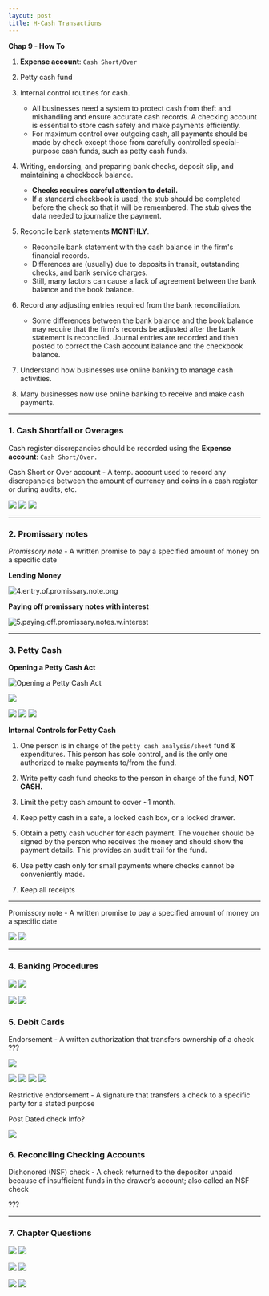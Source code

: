 ```yaml
---
layout: post
title: H-Cash Transactions
--- 
```


**Chap 9 - How To**

1. **Expense account**: `Cash Short/Over`
2. Petty cash fund

3. Internal control routines for cash.   
   - All businesses need a system to protect cash from theft and mishandling and ensure accurate cash records. A checking account is essential to store cash safely and make payments efficiently. 
   - For maximum control over outgoing cash, all payments should be made by check except those from carefully controlled special-purpose cash funds, such as petty cash funds.    

4. Writing, endorsing, and preparing bank checks, deposit slip, and maintaining a checkbook balance.    
   - **Checks requires careful attention to detail.** 
   - If a standard checkbook is used, the stub should be completed before the check so that it will be remembered. The stub gives the data needed to journalize the payment.   

5. Reconcile bank statements **MONTHLY**.   
   - Reconcile bank statement with the cash balance in the firm's financial records. 
   - Differences are (usually) due to deposits in transit, outstanding checks, and bank service charges.
   - Still, many factors can cause a lack of agreement between the bank balance and the book balance.   

6. Record any adjusting entries required from the bank reconciliation.   
   - Some differences between the bank balance and the book balance may require that the firm's records be adjusted after the bank statement is reconciled. Journal entries are recorded and then posted to correct the Cash account balance and the checkbook balance.   

7. Understand how businesses use online banking to manage cash activities.   

8. Many businesses now use online banking to receive and make cash payments.   

---


### 1. Cash Shortfall or Overages

 Cash register discrepancies should be recorded using the **Expense account**: `Cash Short/Over.`   

Cash Short or Over account - A temp. account used to record any discrepancies between the amount of currency and coins in a cash register or during audits, etc.

![](/assets/mc-graw-accounting-course/chap9.cash/1.cash.shortage.png)
![](/assets/mc-graw-accounting-course/chap9.cash/2.cash.overage.png)
![](/assets/mc-graw-accounting-course/chap9.cash/3.cash.acts.png)

---

### 2. Promissary notes


*Promissory note* - A written promise to pay a specified amount of money on a specific date   

**Lending Money**   

![4.entry.of.promissary.note.png](/assets/mc-graw-accounting-course/chap9.cash/4.entry.of.promissary.note.png)

**Paying off promissary notes with interest**   

![5.paying.off.promissary.notes.w.interest](/assets/mc-graw-accounting-course/chap9.cash/5.paying.off.promissary.notes.w.interest.png)

---

### 3. Petty Cash 


**Opening a Petty Cash Act**   

![Opening a Petty Cash Act](/assets/mc-graw-accounting-course/chap9.cash/7.seting.up.petty.cash.png)

![](/assets/mc-graw-accounting-course/chap9.cash/8.petty-cash-log.jpg)

![](/assets/mc-graw-accounting-course/chap9.cash/10.petty.cash.sheet.png)
![](/assets/mc-graw-accounting-course/chap9.cash/11.petty.cash.balance.sheet.png)
![](/assets/mc-graw-accounting-course/chap9.cash/12.replenish.petty.cash.png)

**Internal Controls for Petty Cash**   


1. One person is in charge of the `petty cash analysis/sheet` fund & expenditures.  This person has sole control, and is the only one authorized to make payments to/from the fund.   

2. Write petty cash fund checks to the person in charge of the fund, **NOT CASH.**   

3. Limit the petty cash amount to cover ~1 month.

4. Keep petty cash in a safe, a locked cash box, or a locked drawer.

5. Obtain a petty cash voucher for each payment. The voucher should be signed by the person who receives the money and should show the payment details. This provides an audit trail for the fund.

6. Use petty cash only for small payments where checks cannot be conveniently made.

7. Keep all receipts
   
---

Promissory note - A written promise to pay a specified amount of money on a specific date


![](/assets/mc-graw-accounting-course/chap9.cash/14.cash.controls.png)
![](/assets/mc-graw-accounting-course/chap9.cash/15.control.of.cash.png)

---

### 4. Banking Procedures

![](/assets/mc-graw-accounting-course/chap9.cash/18.check.stub.example.png)
![](/assets/mc-graw-accounting-course/chap9.cash/19.restrictive.endorsements.png)


![](/assets/mc-graw-accounting-course/chap9.cash/20.post.dated.chjecks.png)
![](/assets/mc-graw-accounting-course/chap9.cash/21.errors.in.reconcilation.png)


### 5. Debit Cards

Endorsement - A written authorization that transfers ownership of a check ???

![](/assets/mc-graw-accounting-course/chap9.cash/22.recon.png)


![](/assets/mc-graw-accounting-course/chap9.cash/22.recon.steps.1st.png)
![](/assets/mc-graw-accounting-course/chap9.cash/23.recon.steps.2nd.png)
![](/assets/mc-graw-accounting-course/chap9.cash/25.more.cash.controls.png)
![](/assets/mc-graw-accounting-course/chap9.cash/26.banking.internal.controls.png)



Restrictive endorsement - A signature that transfers a check to a specific party for a stated purpose



Post Dated check Info?

![](/assets/mc-graw-accounting-course/chap9.cash/29.bank.recon.example.png)



### 6. Reconciling Checking Accounts


Dishonored (NSF) check - A check returned to the depositor unpaid because of insufficient funds in the drawer’s account; also called an NSF check

???

---

### 7. Chapter Questions

![](/assets/mc-graw-accounting-course/chap9.cash/30.section1.questions.png)
![](/assets/mc-graw-accounting-course/chap9.cash/31.section1a.questions.png)

![](/assets/mc-graw-accounting-course/chap9.cash/16.section2.q.png)
![](/assets/mc-graw-accounting-course/chap9.cash/17.section2.q.png)

![](/assets/mc-graw-accounting-course/chap9.cash/27.section3a.q.png)
![](/assets/mc-graw-accounting-course/chap9.cash/28.section3b.q.png)

